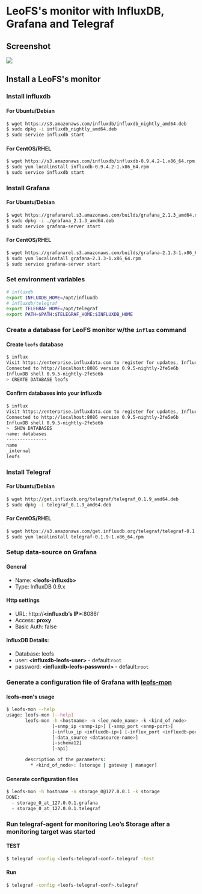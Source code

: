 # LeoFS's monitor with InfluxDB, Grafana and Telegraf
## Screenshot
![](leofs-mon-screenshot.png)

## Install a LeoFS's monitor
### Install influxdb
#### For Ubuntu/Debian
```bash
$ wget https://s3.amazonaws.com/influxdb/influxdb_nightly_amd64.deb
$ sudo dpkg -i influxdb_nightly_amd64.deb
$ sudo service influxdb start
```

#### For CentOS/RHEL
```bash
$ wget https://s3.amazonaws.com/influxdb/influxdb-0.9.4.2-1.x86_64.rpm
$ sudo yum localinstall influxdb-0.9.4.2-1.x86_64.rpm
$ sudo service influxdb start
```

### Install Grafana
#### For Ubuntu/Debian
```bash
$ wget https://grafanarel.s3.amazonaws.com/builds/grafana_2.1.3_amd64.deb
$ sudo dpkg -i ./grafana_2.1.3_amd64.deb
$ sudo service grafana-server start
```

#### For CentOS/RHEL
```bash
$ wget https://grafanarel.s3.amazonaws.com/builds/grafana-2.1.3-1.x86_64.rpm
$ sudo yum localinstall grafana-2.1.3-1.x86_64.rpm
$ sudo service grafana-server start
```

### Set environment variables
```bash
# influxdb
export INFLUXDB_HOME=/opt/influxdb
# influxdb/telegraf
export TELEGRAF_HOME=/opt/telegraf
export PATH=$PATH:$TELEGRAF_HOME:$INFLUXDB_HOME
```

### Create a database for LeoFS monitor w/the ``influx`` command
#### Create ``leofs`` database
```bash
$ influx
Visit https://enterprise.influxdata.com to register for updates, InfluxDB server management, and monitoring.
Connected to http://localhost:8086 version 0.9.5-nightly-2fe5e6b
InfluxDB shell 0.9.5-nightly-2fe5e6b
> CREATE DATABASE leofs
```

#### Confirm databases into your influxdb
```bash
$ influx
Visit https://enterprise.influxdata.com to register for updates, InfluxDB server management, and monitoring.
Connected to http://localhost:8086 version 0.9.5-nightly-2fe5e6b
InfluxDB shell 0.9.5-nightly-2fe5e6b
>  SHOW DATABASES
name: databases
---------------
name
_internal
leofs
```

### Install Telegraf
#### For Ubuntu/Debian
```bash
$ wget http://get.influxdb.org/telegraf/telegraf_0.1.9_amd64.deb
$ sudo dpkg -i telegraf_0.1.9_amd64.deb
```

#### For CentOS/RHEL
```bash
$ wget https://s3.amazonaws.com/get.influxdb.org/telegraf/telegraf-0.1.9-1.x86_64.rpm
$ sudo yum localinstall telegraf-0.1.9-1.x86_64.rpm
```

### Setup data-source on Grafana
#### General
* Name: **&lt;leofs-influxdb&gt;**
* Type: InfluxDB 0.9.x

#### Http settings
* URL: http://**&lt;influxdb’s IP&gt;**:8086/
* Access: **proxy**
* Basic Auth: false

#### InfluxDB Details:
* Database: leofs
* user: **&lt;influxdb-leofs-user&gt;** - default:``root``
* password: **&lt;influxdb-leofs-password&gt;** - default:``root``


### Generate a configuration file of Grafana with [leofs-mon](https://github.com/leo-project/leofs/tree/develop/priv/mon/leofs-mon)

#### leofs-mon's usage
```bash
$ leofs-mon --help
usage: leofs-mon [--help]
       leofs-mon -h <hostname> -n <leo_node_name> -k <kind_of_node>
                 [-snmp_ip <snmp-ip>] [-snmp_port <snmp-port>]
                 [-influx_ip <influxdb-ip>] [-influx_port <influxdb-port>]
                 [-data_source <datasource-name>]
                 [-schema12]
                 [-api]

       description of the parameters:
         * <kind_of_node>: [storage | gateway | manager]
```

#### Generate configuration files
```bash
$ leofs-mon -h hostname -n storage_0@127.0.0.1 -k storage
DONE:
  - storage_0_at_127.0.0.1.grafana
  - storage_0_at_127.0.0.1.telegraf
```

### Run telegraf-agent for monitoring Leo’s Storage after a monitoring target was started
#### TEST
```bash
$ telegraf -config <leofs-telegraf-conf>.telegraf -test
```
#### Run
```bash
$ telegraf -config <leofs-telegraf-conf>.telegraf
```
